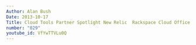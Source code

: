 ```yaml
---
Author: Alan Bush
Date: 2013-10-17
Title: Cloud Tools Partner Spotlight New Relic  Rackspace Cloud Office Hours 10/17/13
number: "029"
youtube_id: VfYwTTVLu0Q
---
```



